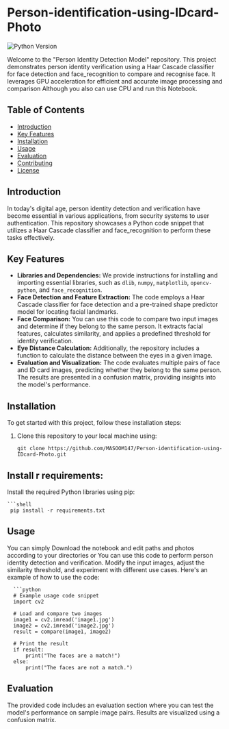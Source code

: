# Person-identification-using-IDcard-Photo

![Python Version](https://img.shields.io/badge/Python-3.7%20%7C%203.8%20%7C%203.9-blue)


Welcome to the "Person Identity Detection Model" repository. This project demonstrates person identity verification using a Haar Cascade classifier for face detection and face_recognition to compare and recognise face. It leverages GPU acceleration for efficient and accurate image processing and comparison Although you also can use CPU and run this Notebook.

## Table of Contents

- [Introduction](#introduction)
- [Key Features](#key-features)
- [Installation](#installation)
- [Usage](#usage)
- [Evaluation](#evaluation)
- [Contributing](#contributing)
- [License](#license)

## Introduction

In today's digital age, person identity detection and verification have become essential in various applications, from security systems to user authentication. This repository showcases a Python code snippet that utilizes a Haar Cascade classifier and face_recognition to perform these tasks effectively.

## Key Features

- **Libraries and Dependencies:** We provide instructions for installing and importing essential libraries, such as `dlib`, `numpy`, `matplotlib`, `opencv-python`, and `face_recognition`.
- **Face Detection and Feature Extraction:** The code employs a Haar Cascade classifier for face detection and a pre-trained shape predictor model for locating facial landmarks.
- **Face Comparison:** You can use this code to compare two input images and determine if they belong to the same person. It extracts facial features, calculates similarity, and applies a predefined threshold for identity verification.
- **Eye Distance Calculation:** Additionally, the repository includes a function to calculate the distance between the eyes in a given image.
- **Evaluation and Visualization:** The code evaluates multiple pairs of face and ID card images, predicting whether they belong to the same person. The results are presented in a confusion matrix, providing insights into the model's performance.

## Installation

To get started with this project, follow these installation steps:

1. Clone this repository to your local machine using:

   ```shell
   git clone https://github.com/MASOOM147/Person-identification-using-IDcard-Photo.git

## Install r requirements:
 Install the required Python libraries using pip:

    ```shell
     pip install -r requirements.txt

## Usage
You can simply Download the notebook and edit paths and photos according to your directories or
You can use this code to perform person identity detection and verification. Modify the input images, adjust the similarity threshold, and experiment with different use cases. Here's an example of how to use the code:

      ```python
      # Example usage code snippet
      import cv2
      
      # Load and compare two images
      image1 = cv2.imread('image1.jpg')
      image2 = cv2.imread('image2.jpg')
      result = compare(image1, image2)
      
      # Print the result
      if result:
          print("The faces are a match!")
      else:
          print("The faces are not a match.")

## Evaluation
The provided code includes an evaluation section where you can test the model's performance on sample image pairs. Results are visualized using a confusion matrix.
